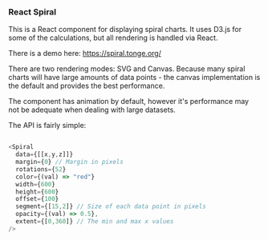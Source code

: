 ### React Spiral

This is a React component for displaying spiral charts.
It uses D3.js for some of the calculations, but all rendering is handled via React.

There is a demo here: https://spiral.tonge.org/

There are two rendering modes: SVG and Canvas.
Because many spiral charts will have large amounts of data points - the canvas
implementation is the default and provides the best performance.

The component has animation by default, however it's performance may not be
adequate when dealing with large datasets.

The API is fairly simple:

```javascript

<Spiral
  data={[[x,y,z]]}
  margin={0} // Margin in pixels
  rotations={52}
  color={(val) => "red"}
  width={600}
  height={600}
  offset={100}
  segment={[15,2]} // Size of each data point in pixels
  opacity={(val) => 0.5},
  extent={[0,360]} // The min and max x values
/>

```
